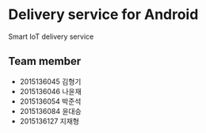 # Delivery service for Android

Smart IoT delivery service

## Team member

- 2015136045 김형기
- 2015136046 나윤재 
- 2015136054 박준석 
- 2015136084 윤대승
- 2015136127 지재형

